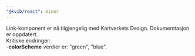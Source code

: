 ```yaml
---
"@kvib/react": minor
---
```


Link-komponent er nå tilgjengelig med Kartverkets Design. Dokumemtasjon er oppdatert.  
Kritiske endringer:  
-**colorScheme** verdier er: "green", "blue".
